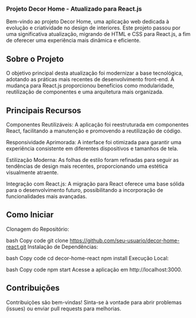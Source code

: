 ### Projeto Decor Home - Atualizado para React.js

Bem-vindo ao projeto Decor Home, uma aplicação web dedicada à evolução e criatividade no design de interiores. Este projeto passou por uma significativa atualização, migrando de HTML e CSS para React.js, a fim de oferecer uma experiência mais dinâmica e eficiente.

## Sobre o Projeto
O objetivo principal desta atualização foi modernizar a base tecnológica, adotando as práticas mais recentes de desenvolvimento front-end. A mudança para React.js proporcionou benefícios como modularidade, reutilização de componentes e uma arquitetura mais organizada.

## Principais Recursos
Componentes Reutilizáveis: A aplicação foi reestruturada em componentes React, facilitando a manutenção e promovendo a reutilização de código.

Responsividade Aprimorada: A interface foi otimizada para garantir uma experiência consistente em diferentes dispositivos e tamanhos de tela.

Estilização Moderna: As folhas de estilo foram refinadas para seguir as tendências de design mais recentes, proporcionando uma estética visualmente atraente.

Integração com React.js: A migração para React oferece uma base sólida para o desenvolvimento futuro, possibilitando a incorporação de funcionalidades mais avançadas.

## Como Iniciar
Clonagem do Repositório:

bash
Copy code
git clone https://github.com/seu-usuario/decor-home-react.git
Instalação de Dependências:

bash
Copy code
cd decor-home-react
npm install
Execução Local:

bash
Copy code
npm start
Acesse a aplicação em http://localhost:3000.

## Contribuições
Contribuições são bem-vindas! Sinta-se à vontade para abrir problemas (issues) ou enviar pull requests para melhorias.
